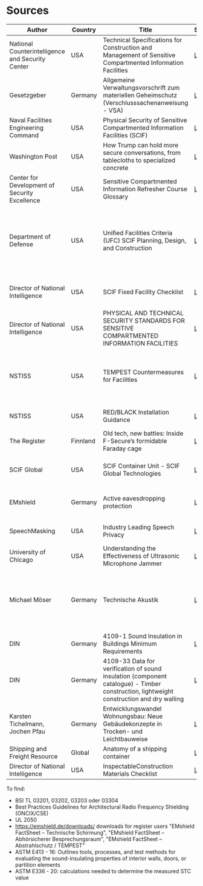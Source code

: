 # Sources

Author | Country | Title | Source | Description
------------ | ------------- | ------------ | ------------- | -------------
National Counterintelligence and Security Center | USA | Technical Specifications for Construction and Management of Sensitive Compartmented Information Facilities | [Link](https://www.dni.gov/files/NCSC/documents/Regulations/Technical-Specifications-SCIF-Construction.pdf) | Standard work of specifications and best practices
Gesetzgeber | Germany | Allgemeine Verwaltungsvorschrift zum materiellen Geheimschutz (Verschlusssachenanweisung - VSA) | [Link](http://www.verwaltungsvorschriften-im-internet.de/bsvwvbund_10082018_SII554001196.htm) | Verwaltungsvorschift für Geheimschutz in Deutschland
Naval Facilities Engineering Command | USA | Physical Security of Sensitive Compartmented Information Facilities (SCIF) | [Link](https://www.washingtonpost.com/news/politics/wp-content/uploads/sites/11/2017/02/navfac_scif_ho.pdf) | Washington Post Leak
Washington Post | USA | How Trump can hold more secure conversations, from tablecloths to specialized concrete | [Link](https://www.washingtonpost.com/news/politics/wp/2017/02/15/how-trump-can-hold-more-secure-conversations-from-tablecloths-to-specialized-concrete/) | Good article with actual technical information
Center for Development of Security Excellence | USA | Sensitive Compartmented Information Refresher Course Glossary | [Link](https://www.cdse.edu/documents/glossary/SCI100-glossary.pdf) | Glossary of SCIF terms
Department of Defense | USA | Unified Facilities Criteria (UFC) SCIF Planning, Design, and Construction | [Link](https://www.wbdg.org/FFC/DOD/UFC/ufc_4_010_05_2013_c1.pdf) | Provides unified criteria to make the planning, design and construction communities aware of SCIF requirements and ensure appropriate implementation
Director of National Intelligence | USA | SCIF Fixed Facility Checklist | [Link](https://www.dni.gov/files/Governance/CLEANED_705-Tech-Spec-Fixed-Facility-Checklist---SCIF--1.4.pdf) | Standardized document used in the process of SCIF accreditation 
Director of National Intelligence | USA | PHYSICAL AND TECHNICAL SECURITY STANDARDS FOR SENSITIVE COMPARTMENTED INFORMATION FACILITIES | [Link](https://www.dni.gov/files/NCSC/documents/Regulations/ICS-705-1.pdf) | Sets forth the physical and technical security standards that apply to all SCIFs
NSTISS | USA | TEMPEST Countermeasures for Facilities | [Link](https://cryptome.org/nstissi-7000.htm) | Establishes guidelines and procedures that shall be used by to determine applicable TEMPEST countermeasures
NSTISS | USA | RED/BLACK Installation Guidance | [Link](https://cryptome.org/tempest-2-95.htm) | RED/BLACK considerations for NSI facilities
The Register | Finnland | Old tech, new battles: Inside F-Secure’s formidable Faraday cage | [Link](https://www.theregister.com/2015/11/11/f_secure_lab_tour_faraday_cage/) | Article on F-Secures farraday cage
SCIF Global | USA | SCIF Container Unit - SCIF Global Technologies | [Link](https://www.youtube.com/watch?v=_ePPa6pW1LA) | Container units, farraday lock, sound masking system/pink noise
EMshield | Germany | Active eavesdropping protection | [Link](https://emshield.de/en/portfolio/active-eavesdropping-protection/) | Active defense against acoustic attacks, transmitters and line compromise
SpeechMasking | USA | Industry Leading Speech Privacy | [Link](https://www.speechmasking.com/) | All around great information on sound attenuation
University of Chicago | USA | Understanding the Effectiveness of Ultrasonic Microphone Jammer | [Link](https://arxiv.org/pdf/1904.08490.pdf)
Michael Möser | Germany | Technische Akustik | [Link](https://www.springer.com/de/book/9783540898184) | Chapter 8: Sound Isolation (especially 8.3 Double Shell Components), Chapter 9 Mufflers, Chapter 12 Basics of Active Noise Cancelling)
DIN | Germany | 4109-1 Sound Insulation in Buildings Minimum Requirements | [Link](https://www.beuth.de/en/standard/din-4109-1/280079001) | Minimum/comparison values for enhanced sound insulation
DIN | Germany | 4109-33 Data for verification of sound insulation (component catalogue) - Timber construction, lightweight construction and dry walling | [Link](https://www.beuth.de/en/standard/din-4109-33/254672248) | Empirical system values
Karsten Tichelmann, Jochen Pfau | Germany | Entwicklungswandel Wohnungsbau: Neue Gebäudekonzepte in Trocken- und Leichtbauweise | [Link](https://link.springer.com/book/10.1007/978-3-663-07778-7) | Chapter 6 Schallschutz von Trocken- und Leichtbauweisen
Shipping and Freight Resource | Global | Anatomy of a shipping container | [Link](https://www.shippingandfreightresource.com/anatomy-of-a-shipping-container/) | As title suggests
Director of National Intelligence | USA | InspectableConstruction Materials Checklist | [Link](https://www.dni.gov/files/Governance/Inspectable-Materials-Checklist-V15.pdf) | Which materials are inspectable and how

To find:
* BSI TL 03201, 03202, 03203 oder 03304
* Best Practices Guidelines for Architectural Radio Frequency Shielding (ONCIX/CSE)
* UL 2050
* https://emshield.de/downloads/ downloads for register users "EMshield FactSheet – Technische Schirmung", "EMshield FactSheet – Abhörsicherer Besprechungsraum", "EMshield FactSheet – Abstrahlschutz / TEMPEST"
* ASTM E413 - 16: Outlines tools, processes, and test methods for evaluating the sound-insulating properties of interior walls, doors, or partition elements
* ASTM E336 - 20: calculations needed to determine the measured STC value
